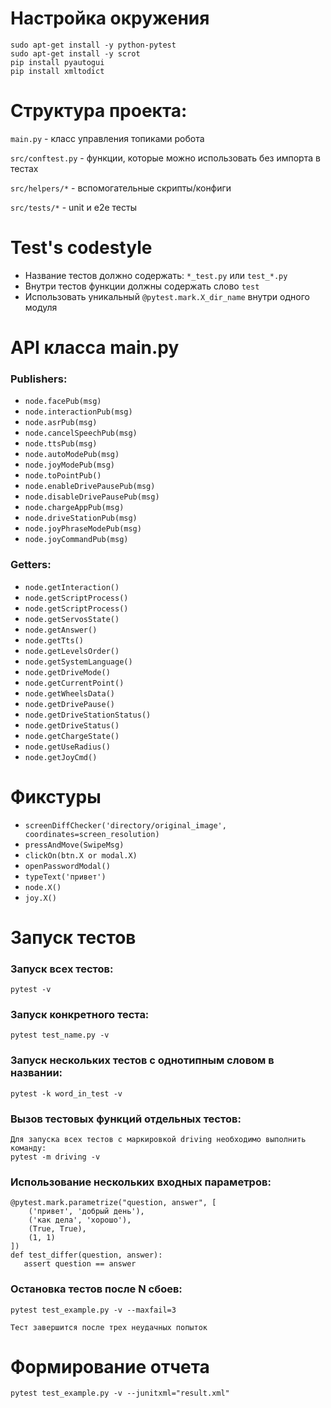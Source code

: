 # Настройка окружения

```
sudo apt-get install -y python-pytest
sudo apt-get install -y scrot
pip install pyautogui
pip install xmltodict
```

# Структура проекта:

`main.py` - класс управления топиками робота

`src/conftest.py` - функции, которые можно использовать без импорта в тестах

`src/helpers/*` - вспомогательные скрипты/конфиги

`src/tests/*` - unit и e2e тесты

# Test's codestyle

- Название тестов должно содержать: `*_test.py` или `test_*.py`
- Внутри тестов функции должны содержать слово `test`
- Использовать уникальный `@pytest.mark.X_dir_name` внутри одного модуля

# API класса main.py

### Publishers:

- `node.facePub(msg)`
- `node.interactionPub(msg)`
- `node.asrPub(msg)`
- `node.cancelSpeechPub(msg)`
- `node.ttsPub(msg)`
- `node.autoModePub(msg)`
- `node.joyModePub(msg)`
- `node.toPointPub()`
- `node.enableDrivePausePub(msg)`
- `node.disableDrivePausePub(msg)`
- `node.chargeAppPub(msg)`
- `node.driveStationPub(msg)`
- `node.joyPhraseModePub(msg)`
- `node.joyCommandPub(msg)`

### Getters:

- `node.getInteraction()`
- `node.getScriptProcess()`
- `node.getScriptProcess()`
- `node.getServosState()`
- `node.getAnswer()`
- `node.getTts()`
- `node.getLevelsOrder()`
- `node.getSystemLanguage()`
- `node.getDriveMode()`
- `node.getCurrentPoint()`
- `node.getWheelsData()`
- `node.getDrivePause()`
- `node.getDriveStationStatus()`
- `node.getDriveStatus()`
- `node.getChargeState()`
- `node.getUseRadius()`
- `node.getJoyCmd()`

# Фикстуры

- `screenDiffChecker('directory/original_image', coordinates=screen_resolution)`
- `pressAndMove(SwipeMsg)`
- `clickOn(btn.X or modal.X)`
- `openPasswordModal()`
- `typeText('привет')`
- `node.X()`
- `joy.X()`

# Запуск тестов

### Запуск всех тестов:

```
pytest -v
```

### Запуск конкретного теста:

```
pytest test_name.py -v
```

### Запуск нескольких тестов с однотипным словом в названии:

```
pytest -k word_in_test -v
```

### Вызов тестовых функций отдельных тестов:

```
Для запуска всех тестов с маркировкой driving необходимо выполнить команду:
pytest -m driving -v
```

### Использование нескольких входных параметров:

```
@pytest.mark.parametrize("question, answer", [
    ('привет', 'добрый день'),
    ('как дела', 'хорошо'),
    (True, True),
    (1, 1)
])
def test_differ(question, answer):
   assert question == answer
```

### Остановка тестов после N сбоев:

```
pytest test_example.py -v --maxfail=3

Тест завершится после трех неудачных попыток
```

# Формирование отчета

```
pytest test_example.py -v --junitxml="result.xml"
```

